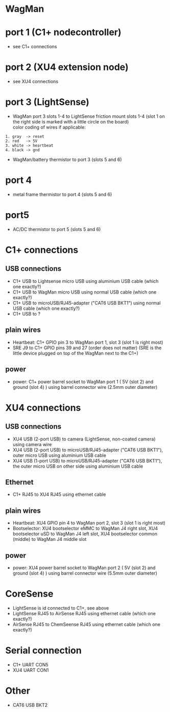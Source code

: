 
# WagMan

# port 1 (C1+ nodecontroller)
- see C1+ connections

# port 2  (XU4 extension node)
- see XU4 connections

# port 3 (LightSense)
- WagMan port 3 slots 1-4 to LightSense friction mount slots 1-4 (slot 1 on the right side is marked with a little circle on the board) <br>
color coding of wires if applicable:
```text
1. gray  -> reset
2. red   -> 5V
3. white -> heartbeat
4. black -> gnd
```

- WagMan/battery thermistor to port 3 (slots 5 and 6)


# port 4
- metal frame thermistor to port 4 (slots 5 and 6)

# port5
- AC/DC thermistor to port 5 (slots 5 and 6)




# C1+ connections

## USB connections

- C1+ USB to Lightsense micro USB using aluminium USB cable (which one exactly?)
- C1+ USB to WagMan micro USB using normal USB cable (which one exactly?)
- C1+ USB to microUSB/RJ45-adapter ("CAT6 USB BKT1") using normal USB cable (which one exactly?)
- C1+ USB to ?

## plain wires
- Heartbeat: C1+ GPIO pin 3 to WagMan port 1, slot 3 (slot 1 is right most)
- SRE J9 to C1+ GPIO pins 39 and 27 (order does not matter) (SRE is the little device plugged on top of the WagMan next to the C1+) 

## power
- power: C1+ power barrel socket to WagMan port 1 ( 5V (slot 2) and ground (slot 4) ) using barrel connector wire (2.5mm outer diameter)

# XU4 connections

## USB connections
- XU4 USB (2-port USB) to camera (LightSense, non-coated camera) using camera wire
- XU4 USB (2-port USB) to microUSB/RJ45-adapter ("CAT6 USB BKT1"), outer micro USB using aluminium USB cable
- XU4 USB (1-port USB) to microUSB/RJ45-adapter ("CAT6 USB BKT1"), the outer micro USB on other side using aluminium USB cable


## Ethernet
- C1+ RJ45 to XU4 RJ45 using ethernet cable

## plain wires
- Heartbeat: XU4 GPIO pin 4 to WagMan port 2, slot 3 (slot 1 is right most)
- Bootselector: XU4 bootselector eMMC to WagMan J4 right slot, XU4 bootselector uSD to WagMan J4 left slot, XU4 bootselector common (middle) to WagMan J4 middle slot

## power
- power: XU4 power barrel socket to WagMan port 2 ( 5V (slot 2) and ground (slot 4) ) using barrel connector wire (5.5mm outer diameter)

# CoreSense
- LightSense is id connected to C1+, see above
- LightSense RJ45 to AirSense RJ45 using ethernet cable (which one exactly?)
- AirSense RJ45 to ChemSeense RJ45 using ethernet cable (which one exactly?)

# Serial connection
- C1+ UART CON5
- XU4 UART CON1


# Other
- CAT6 USB BKT2



